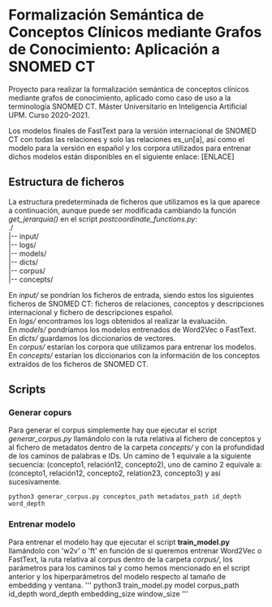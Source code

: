 # Formalización Semántica de Conceptos Clínicos mediante Grafos de Conocimiento: Aplicación a SNOMED CT
Proyecto para realizar la formalización semántica de conceptos clínicos mediante grafos de conocimiento, aplicado como caso de uso a la terminología SNOMED CT. Máster Universitario en Inteligencia Artificial UPM. Curso 2020-2021.

Los modelos finales de FastText para la versión internacional de SNOMED CT con todas las relaciones y solo las relaciones es_un[a], así como el modelo para la versión en español y los corpora utilizados para entrenar dichos modelos están disponibles en el siguiente enlace: [ENLACE]

## Estructura de ficheros
La estructura predeterminada de ficheros que utilizamos es la que aparece a continuación, aunque puede ser modificada cambiando la función *get_jerarquia()* en el script *postcoordinate_functions.py*:\
./\
|-- input/\
|-- logs/\
|-- models/\
|-- dicts/\
|-- corpus/\
|-- concepts/

En *input/* se pondrían los ficheros de entrada, siendo estos los siguientes ficheros de SNOMED CT: ficheros de relaciones, conceptos y descripciones internacional y fichero de descripciones español.\
En *logs/* encontramos los logs obtenidos al realizar la evaluación.\
En *models/* pondríamos los modelos entrenados de Word2Vec o FastText.\
En *dicts/* guardamos los diccionarios de vectores.\
En *corpus/* estarían los corpora que utilizamos para entrenar los modelos.\
En *concepts/* estarían los diccionarios con la información de los conceptos extraídos de los ficheros de SNOMED CT.
## Scripts
### Generar copurs
Para generar el corpus simplemente hay que ejecutar el script *generar_corpus.py* llamándolo con la ruta relativa al fichero de conceptos y al fichero de metadatos dentro de la carpeta *concepts/* y con la profundidad de los caminos de palabras e IDs. Un camino de 1 equivale a la siguiente secuencia: (concepto1, relación12, concepto2), uno de camino 2 equivale a: (concepto1, relación12, concepto2, relation23, concepto3) y así sucesivamente.
```
python3 generar_corpus.py conceptos_path metadatos_path id_depth word_depth
```
### Entrenar modelo
Para entrenar el modelo hay que ejecutar el script **train_model.py** llamándolo con 'w2v' o 'ft' en función de si queremos entrenar Word2Vec o FastText, la ruta relativa al corpus dentro de la carpeta *corpus/*, los parámetros para los caminos tal y como hemos mencionado en el script anterior y los hiperparámetros del modelo respecto al tamaño de embedding y ventana.
'''
python3 train_model.py model corpus_path id_depth word_depth embedding_size window_size
'''
